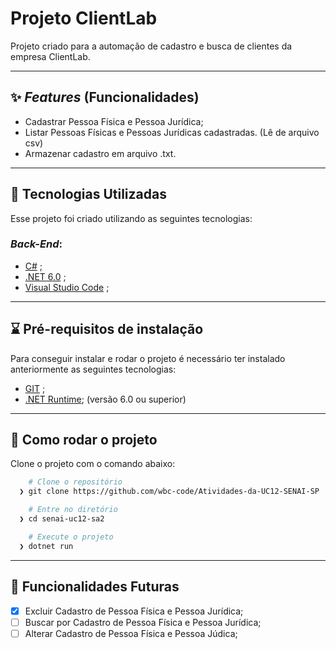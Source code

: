 # **Projeto ClientLab**
Projeto criado para a automação de cadastro e busca de clientes da empresa ClientLab.

---
## ✨ *Features* (Funcionalidades)
* Cadastrar Pessoa Física e Pessoa Jurídica;
* Listar Pessoas Físicas e Pessoas Jurídicas cadastradas. (Lê de arquivo csv)
* Armazenar cadastro em arquivo .txt.
---

## 🔧 Tecnologias Utilizadas
Esse projeto foi criado utilizando as seguintes tecnologias:
### *Back-End*:
- [C#](https://docs.microsoft.com/pt-br/dotnet/csharp/) ;
- [.NET 6.0](https://dotnet.microsoft.com/download) ;
- [Visual Studio Code](https://code.visualstudio.com/) ;
---

## ⌛ Pré-requisitos de instalação
Para conseguir instalar e rodar o projeto é necessário ter instalado anteriormente as seguintes tecnologias:
+ [GIT](https://git-scm.com/downloads) ;
+ [.NET Runtime](https://dotnet.microsoft.com/en-us/download); (versão 6.0 ou superior)
---

## 🚀 Como rodar o projeto
Clone o projeto com o comando abaixo:
```bash
  	# Clone o repositório
  ❯ git clone https://github.com/wbc-code/Atividades-da-UC12-SENAI-SP

	# Entre no diretório
  ❯ cd senai-uc12-sa2

	# Execute o projeto
  ❯ dotnet run
```
---
## 🎁 Funcionalidades Futuras
- [x] Excluir Cadastro de Pessoa Física e Pessoa Jurídica;
- [ ] Buscar por Cadastro de Pessoa Física e Pessoa Jurídica;
- [ ] Alterar Cadastro de Pessoa Física e Pessoa Júdica;
